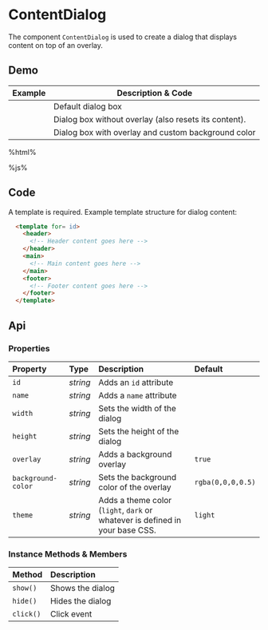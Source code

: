 # ContentDialog
The component `ContentDialog` is used to create a dialog that displays content on top of an overlay.

## Demo

<table class="example">
  <thead>
    <tr>
      <th>Example</th>
      <th>Description &amp; Code</th>
    </tr>
  </thead>
  <tbody>
    <tr>
      <td>
        <content-dialog id="content-dialog-example-1"></content-dialog>
        <input-button name="buttonCancel" id="content-dialog-link-example-1" value="Click to open"></input-button>
      </td>
      <td>
        <span id="content-dialog-tooltip-1">Default dialog box</span>
      </td>
    </tr>
    <tr>
      <td>
        <content-dialog id="content-dialog-example-2" overlay="false"></content-dialog>
        <input-button name="buttonCancel" id="content-dialog-link-example-2" value="Click to open"></input-button>
      </td>
      <td>
        <span id="content-dialog-tooltip-2">
          Dialog box without overlay (also resets its content).
        </span>
      </td>
    </tr>
    <tr>
      <td>
        <content-dialog id="content-dialog-example-3" overlay="true" background-color="rgba(75, 145, 221, 0.5)"></content-dialog>
        <input-button name="buttonCancel" id="content-dialog-link-example-3" value="Click to open"></input-button>
      </td>
      <td>
        <span id="content-dialog-tooltip-3">
          Dialog box with overlay and custom background color
        </span>
      </td>
    </tr>
  </tbody>
</table>

%html%

%js%

## Code

A template is required. Example template structure for dialog content:

```html
  <template for= id>
    <header>
      <!-- Header content goes here -->
    </header>
    <main>
      <!-- Main content goes here -->
    </main>
    <footer>
      <!-- Footer content goes here -->
    </footer>
  </template>
```

## Api

### Properties

| Property | Type | Description | Default |
| :--- | :--- | :--- | :--- |
| `id` | *string* | Adds an `id` attribute |  |
| `name` | *string* | Adds a `name` attribute |  |
| `width` | *string* | Sets the width of the dialog |  |
| `height` | *string* | Sets the height of the dialog |  |
| `overlay` | *string* | Adds a background overlay | `true` |
| `background-color` | *string* | Sets the background color of the overlay | `rgba(0,0,0,0.5)` |
| `theme` | *string* | Adds a theme color (`light`, `dark` or whatever is defined in your base CSS. | `light` |

### Instance Methods & Members

| Method | Description |
| :--- | :--- |
| `show()` | Shows the dialog |
| `hide()` | Hides the dialog |
| `click()` | Click event |
